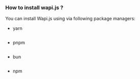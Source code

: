 ### How to install wapi.js ?

You can install Wapi.js using via following package managers:

-   yarn

```sh

```

-   pnpm

```sh

```

-   bun

```sh

```

-   npm

```sh

```
